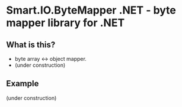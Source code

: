 # Smart.IO.ByteMapper .NET - byte mapper library for .NET

## What is this?

* byte array <-> object mapper.
* (under construction)

## Example

(under construction)